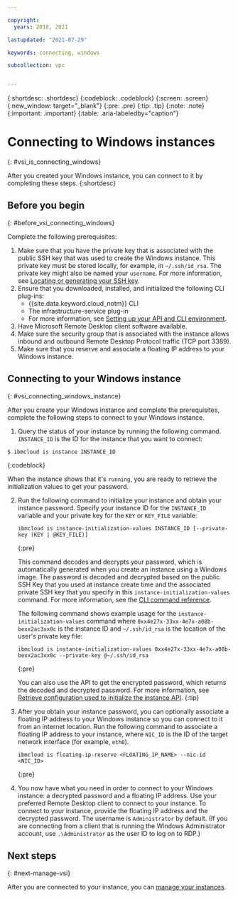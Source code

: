 ```yaml
---

copyright:
  years: 2018, 2021

lastupdated: "2021-07-29"

keywords: connecting, windows

subcollection: vpc


---
```


{:shortdesc: .shortdesc}
{:codeblock: .codeblock}
{:screen: .screen}
{:new_window: target="_blank"}
{:pre: .pre}
{:tip: .tip}
{:note: .note}
{:important: .important}
{:table: .aria-labeledby="caption"}

# Connecting to Windows instances
{: #vsi_is_connecting_windows}

After you created your Windows instance, you can connect to it by completing these steps.
{:shortdesc}

## Before you begin
{: #before_vsi_connecting_windows}

Complete the following prerequisites:

1. Make sure that you have the private key that is associated with the public SSH key that was used to create the Windows instance. This private key must be stored locally, for example, in `~/.ssh/id_rsa`. The private key might also be named your `username`. For more information, see [Locating or generating your SSH key](/docs/vpc?topic=vpc-ssh-keys#locating-ssh-keys).
1. Ensure that you downloaded, installed, and initialized the following CLI plug-ins:
    * {{site.data.keyword.cloud_notm}} CLI
    * The infrastructure-service plug-in
    * For more information, see [Setting up your API and CLI environment](/docs/vpc?topic=vpc-set-up-environment#cli-prerequisites-setup).
1. Have Microsoft Remote Desktop client software available.
1. Make sure the security group that is associated with the instance allows inbound and outbound Remote Desktop Protocol traffic (TCP port 3389).
1. Make sure that you reserve and associate a floating IP address to your Windows instance.

## Connecting to your Windows instance
{: #vsi_connecting_windows_instance}

After you create your Windows instance and complete the prerequisites, complete the following steps to connect to your Windows instance.

1. Query the status of your instance by running the following command. `INSTANCE_ID` is the ID for the instance that you want to connect:

  ```
  $ ibmcloud is instance INSTANCE_ID
  ```
  {:codeblock}

  When the instance shows that it's `running`, you are ready to retrieve the initialization values to get your password.

2. Run the following command to initialize your instance and obtain your instance password. Specify your instance ID for the `INSTANCE_ID` variable and your private key for the `KEY` or `KEY_FILE` variable:

    ```
    ibmcloud is instance-initialization-values INSTANCE_ID [--private-key (KEY | @KEY_FILE)]
    ```
    {:pre}

    This command decodes and decrypts your password, which is automatically generated when you create an instance using a Windows image. The password is decoded and decrypted based on the public SSH Key that you used at instance create time and the associated private SSH key that you specify in this `instance-initialization-values` command. For more information, see the [CLI command reference](/docs/vpc?topic=vpc-infrastructure-cli-plugin-vpc-reference#instance-initialization-values).

    The following command shows example usage for the `instance-initialization-values` command where `0xx4e27x-33xx-4e7x-a08b-bexx2ac3xx0c` is the instance ID and `~/.ssh/id_rsa` is the location of the user's private key file:

    ```
    ibmcloud is instance-initialization-values 0xx4e27x-33xx-4e7x-a08b-bexx2ac3xx0c --private-key @~/.ssh/id_rsa
    ```
    {:pre}

    You can also use the API to get the encrypted password, which returns the decoded and decrypted password. For more information, see [Retrieve configuration used to initialize the instance API](https://{DomainName}/apidocs/vpc#retrieve-configuration-used-to-initialize-the-inst).
    {:tip}

3. After you obtain your instance password, you can optionally associate a floating IP address to your Windows instance so you can connect to it from an internet location. Run the following command to associate a floating IP address to your instance, where `NIC_ID` is the ID of the target network interface (for example, `eth0`).   

   ```
   ibmcloud is floating-ip-reserve <FLOATING_IP_NAME> --nic-id <NIC_ID>
   ```
   {:pre}

4. You now have what you need in order to connect to your Windows instance: a decrypted password and a floating IP address. Use your preferred Remote Desktop client to connect to your instance. To connect to your instance, provide the floating IP address and the decrypted password. The username is `Administrator` by default. (If you are connecting from a client that is running the Windows Administrator account, use `.\Administrator` as the user ID to log on to RDP.)

## Next steps
{: #next-manage-vsi}

After you are connected to your instance, you can [manage your instances](/docs/vpc?topic=vpc-managing-virtual-server-instances).


<!-- OLD METHOD 8/24/20 1. Retrieve the encrypted password of the instance:
    1. In the navigation pane of the {{site.data.keyword.cloud_notm}} console, click **Compute > Virtual server instances** and click your instance to view its details.
    1. Scroll down to the **Encrypted password** field. Copy the value and paste it into a text file, for example, encrypted_pwd.txt.

  You can also use the API to get the encrypted password, or the CLI, which returns the decoded and decrypted password. For more information, see [Retrieve configuration used to initialize the instance API](https://{DomainName}/apidocs/vpc#retrieve-configuration-used-to-initialize-the-inst) and [instance-initialization-values](/docs/vpc?topic=vpc-infrastructure-cli-plugin-vpc-reference#instance-initialization-values).
  {:tip}

1. Decode the encrypted password and store it in a new file (for example, decoded_pwd.txt) by running the following command: `cat encrypted_pwd.txt | base64 -d > decoded_pwd.txt`
1. Decrypt the decoded password by using the following openssl command: `/<location_of_openssl_executable> pkeyutl -in decoded_pwd.txt -decrypt -inkey ~/.ssh/id_rsa`
1. Use the returned value as the Administrator password in Remote Desktop. Enter the public IP address of the Windows instance into the Remote Desktop client. -->
